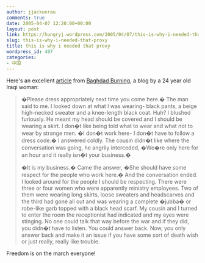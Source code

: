 ```yaml
---
author: jjackunrau
comments: true
date: 2005-04-07 12:20:00+00:00
layout: post
link: https://hungryj.wordpress.com/2005/04/07/this-is-why-i-needed-that-proxy/
slug: this-is-why-i-needed-that-proxy
title: this is why i needed that proxy
wordpress_id: 497
categories:
- 中国
---
```


Here's an excellent [article](http://riverbendblog.blogspot.com/2005_02_01_riverbendblog_archive.html#110815850766514443) from [Baghdad Burning](http://riverbendblog.blogspot.com), a blog by a 24 year old Iraqi woman:

<blockquote>�Please dress appropriately next time you come here.� The man said to me. I looked down at what I was wearing- black pants, a beige high-necked sweater and a knee-length black coat. Huh? I blushed furiously. He meant my head should be covered and I should be wearing a skirt. I don�t like being told what to wear and what not to wear by strange men. �I don�t work here- I don�t have to follow a dress code.� I answered coldly. The cousin didn�t like where the conversation was going, he angrily interceded, �We�re only here for an hour and it really isn�t your business.�
  

  
�It is my business.� Came the answer, �She should have some respect for the people who work here.� And the conversation ended. I looked around for the people I should be respecting. There were three or four women who were apparently ministry employees. Two of them were wearing long skirts, loose sweaters and headscarves and the third had gone all out and was wearing a complete �jubba� or robe-like garb topped with a black head scarf. My cousin and I turned to enter the room the receptionist had indicated and my eyes were stinging. No one could talk that way before the war and if they did, you didn�t have to listen. You could answer back. Now, you only answer back and make it an issue if you have some sort of death wish or just really, really like trouble.</blockquote>

Freedom is on the march everyone!
